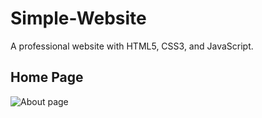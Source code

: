 # Simple-Website
A professional website with HTML5, CSS3, and JavaScript.

## Home Page
![About page](https://user-images.githubusercontent.com/57519879/86492912-2959a280-bd8d-11ea-82e2-577a25e6346d.PNG)
